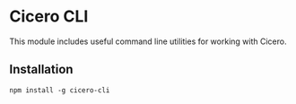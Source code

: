 # Cicero CLI

This module includes useful command line utilities for working with Cicero.

## Installation

```
npm install -g cicero-cli
```